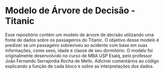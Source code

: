 # Modelo de Árvore de Decisão - Titanic

Esse repositório contém um modelo de árvore de decisão utilizando uma fonte de dados sobre os passageiros do Titanic.
O objetivo desse modelo é predizer se um passageiro sobreviveu ao acidente com base em suas informações, como sexo, idade e classe de seu dormitório.
O modelo foi originalmente desenvolvido no curso de MBA USP Esalq, pelo professor João Fernando Serrajordia Rocha de Mello.
Adicinei comentários ao código explicando a função de cada bloco e sobre as interpretações dos dados.
